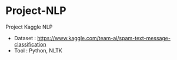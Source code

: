 # Project-NLP
Project Kaggle NLP
- Dataset : https://www.kaggle.com/team-ai/spam-text-message-classification
- Tool : Python, NLTK
